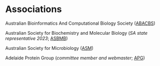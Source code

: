 # Associations

Australian Bioinformatics And Computational Biology Society ([ABACBS](https://www.abacbs.org))

Australian Society for Biochemistry and Molecular Biology (_SA state representative 2023_; [ASBMB](https://www.asbmb.org.au))

Australian Society for Microbiology ([ASM](https://www.theasm.org.au/))

Adelaide Protein Group (_committee member and webmaster_; [APG](https://apg.asn.au))